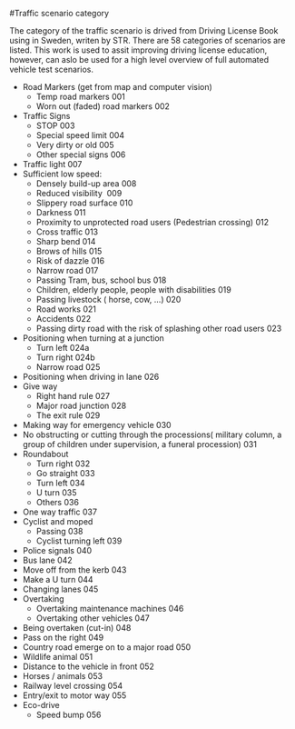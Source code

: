 #Traffic scenario category

The category of the traffic scenario is drived from Driving License Book using in Sweden, writen by STR. There are 58 categories of scenarios are listed. This work is used to assit improving driving license education, however, can aslo be used for a high level overview of full automated vehicle test scenarios. 

- Road Markers​ (get from map and computer vision)
    - Temp road markers 001
    - Worn out (faded) road markers 002
- Traffic Signs​ 
    - STOP 003
    - Special speed limit 004
    - Very dirty or old 005
    - Other special signs 006
- Traffic light 007
- Sufficient low speed:​
    - Densely build-up area​ 008
    - Reduced visibility ​ 009
    - Slippery road surface 010
    - Darkness 011
    - Proximity to unprotected road users (Pedestrian crossing) 012
    - Cross traffic​ 013
    - Sharp bend​ 014
    - Brows of hills 015
    - Risk of dazzle​ 016
    - Narrow road​ 017
    - Passing Tram, bus, school bus​ 018
    - Children​, elderly people, people with disabilities  019
    - Passing livestock ( horse, cow, ...) 020
    - Road works​ 021
    - Accidents​ 022
    - Passing dirty road with the risk of splashing other road users 023
- Positioning​ when turning at a junction
    - Turn left​ 024a
    - Turn right​ 024b
    - Narrow road​ 025 
- Positioning when driving in lane 026
- Give way​
    - Right hand rule​ 027
    - Major road junction​ 028
    - The exit rule 029
- Making way for emergency vehicle​ 030
- No obstructing or cutting through the processions( military column, a group of children under supervision, a funeral procession) 031
- Roundabout​
    - Turn right 032
    - Go straight 033
    - Turn left 034
    - U turn 035
    - Others 036
- One way traffic​ 037
- Cyclist and moped​
    - Passing 038
    - Cyclist turning left 039
- Police signals 040
- Bus lane​ 042
- Move off from the kerb 043
- Make a U turn 044
- Changing lanes​ 045
- Overtaking​
    - Overtaking maintenance machines 046
    - Overtaking other vehicles 047
- Being overtaken (cut-in) 048
- Pass on the right 049
- Country road emerge on to a major road​ 050
- Wildlife animal 051
- Distance to the vehicle in front​ 052
- Horses / animals​ 053
- Railway level crossing​ 054
- Entry/exit to motor way​ 055
- Eco-drive
    - Speed bump 056
